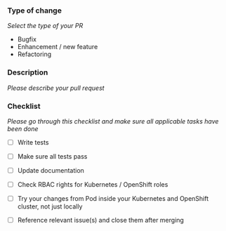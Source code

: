 ### Type of change

_Select the type of your PR_

- Bugfix
- Enhancement / new feature
- Refactoring

### Description

_Please describe your pull request_

### Checklist

_Please go through this checklist and make sure all applicable tasks have been done_

- [ ] Write tests
- [ ] Make sure all tests pass
- [ ] Update documentation
- [ ] Check RBAC rights for Kubernetes / OpenShift roles
- [ ] Try your changes from Pod inside your Kubernetes and OpenShift cluster, not just locally
- [ ] Reference relevant issue(s) and close them after merging

